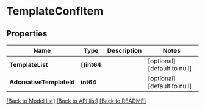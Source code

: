 # TemplateConfItem

## Properties
Name | Type | Description | Notes
------------ | ------------- | ------------- | -------------
**TemplateList** | **[]int64** |  | [optional] [default to null]
**AdcreativeTemplateId** | **int64** |  | [optional] [default to null]

[[Back to Model list]](../README.md#documentation-for-models) [[Back to API list]](../README.md#documentation-for-api-endpoints) [[Back to README]](../README.md)


